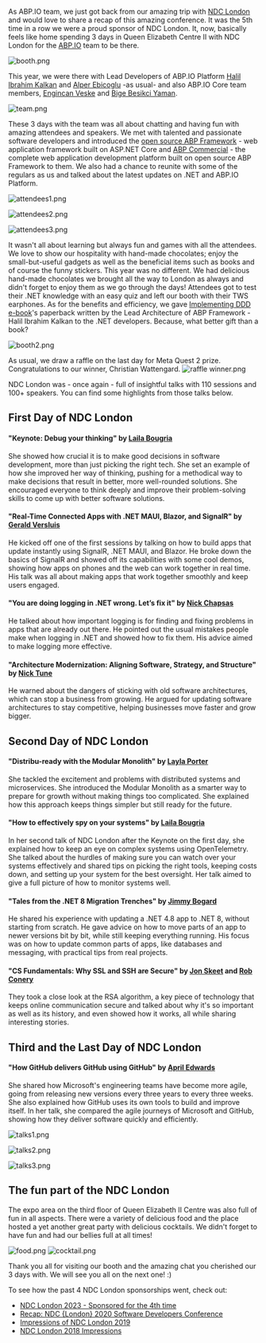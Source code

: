 As ABP.IO team, we just got back from our amazing trip with [NDC London](https://ndclondon.com/) and would love to share a recap of this amazing conference. It was the 5th time in a row we were a proud sponsor of NDC London. It, now, basically feels like home spending 3 days in Queen Elizabeth Centre II with NDC London for the [ABP.IO](https://abp.io/) team to be there.

![booth.png](/api/blogging/files/www/3a108c22c9c7b27c9d007bc5817adaee.png)

This year, we were there with Lead Developers of ABP.IO Platform [Halil Ibrahim Kalkan](https://community.abp.io/members/hikalkan) and [Alper Ebicoglu](https://community.abp.io/members/alper) -as usual- and also ABP.IO Core team members, [Engincan Veske](https://community.abp.io/Members/EngincanV) and [Bige Besikci Yaman](https://community.abp.io/Members/bigebesikci).

![team.png](/api/blogging/files/www/3a108c28bb8b56956ba1e9486162c9fb.png)

These 3 days with the team was all about chatting and having fun with amazing attendees and speakers. We met with talented and passionate software developers and introduced the [open source ABP Framework](https://github.com/abpframework/abp) - web application framework built on ASP.NET Core and [ABP Commercial](https://commercial.abp.io/) - the complete web application development platform built on open source ABP Framework to them. We also had a chance to reunite with some of the regulars as us and talked about the latest updates on .NET and ABP.IO Platform.

![attendees1.png](/api/blogging/files/www/3a108c291c1653e33f4b475ed8543b39.png)

![attendees2.png](/api/blogging/files/www/3a108c297595810b3386fbb639eb1ed9.png)

![attendees3.png](/api/blogging/files/www/3a108c29c57e24188931b73d4c13bcff.png)

It wasn't all about learning but always fun and games with all the attendees. We love to show our hospitality with hand-made chocolates; enjoy the small-but-useful gadgets as well as the beneficial items such as books and of course the funny stickers. This year was no different.
We had delicious hand-made chocolates we brought all the way to London as always and didn't forget to enjoy them as we go through the days!
Attendees got to test their .NET knowledge with an easy quiz and left our booth with their TWS earphones.
As for the benefits and efficiency, we gave [Implementing DDD e-book](https://abp.io/books/implementing-domain-driven-design)'s paperback written by the Lead Architecture of ABP Framework - Halil Ibrahim Kalkan to the .NET developers. Because, what better gift than a book?

![booth2.png](/api/blogging/files/www/3a108c3322a8172d22fdceb1c931bfb7.png)

As usual, we draw a raffle on the last day for Meta Quest 2 prize. Congratulations to our winner, Christian Wattengard.
![raffle winner.png](/api/blogging/files/www/3a108fa3b8c97de8532fba8646e48f0b.png)

NDC London was - once again - full of insightful talks with 110 sessions and 100+ speakers. You can find some highlights from those talks below.

## First Day of NDC London
#### "Keynote: Debug your thinking" by [Laila Bougria](https://twitter.com/noctovis)
She showed how crucial it is to make good decisions in software development, more than just picking the right tech. She set an example of how she improved her way of thinking, pushing for a methodical way to make decisions that result in better, more well-rounded solutions. She encouraged everyone to think deeply and improve their problem-solving skills to come up with better software solutions.

#### "Real-Time Connected Apps with .NET MAUI, Blazor, and SignalR" by [Gerald Versluis](https://twitter.com/jfversluis)
He kicked off one of the first sessions by talking on how to build apps that update instantly using SignalR, .NET MAUI, and Blazor. He broke down the basics of SignalR and showed off its capabilities with some cool demos, showing how apps on phones and the web can work together in real time. His talk was all about making apps that work together smoothly and keep users engaged.

#### "You are doing logging in .NET wrong. Let’s fix it" by [Nick Chapsas](https://twitter.com/nickchapsas)
He talked about how important logging is for finding and fixing problems in apps that are already out there. He pointed out the usual mistakes people make when logging in .NET and showed how to fix them. His advice aimed to make logging more effective.

#### "Architecture Modernization: Aligning Software, Strategy, and Structure" by [Nick Tune](https://twitter.com/ntcoding)
He  warned about the dangers of sticking with old software architectures, which can stop a business from growing. He argued for updating software architectures to stay competitive, helping businesses move faster and grow bigger.

## Second Day of NDC London
#### "Distribu-ready with the Modular Monolith" by [Layla Porter](https://twitter.com/laylacodesit)
She tackled the excitement and problems with distributed systems and microservices. She introduced the Modular Monolith as a smarter way to prepare for growth without making things too complicated. She explained how this approach keeps things simpler but still ready for the future.

#### "How to effectively spy on your systems" by [Laila Bougria](https://twitter.com/noctovis)
In her second talk of NDC London after the Keynote on the first day, she explained how to keep an eye on complex systems using OpenTelemetry. She talked about the hurdles of making sure you can watch over your systems effectively and shared tips on picking the right tools, keeping costs down, and setting up your system for the best oversight. Her talk aimed to give a full picture of how to monitor systems well.

#### "Tales from the .NET 8 Migration Trenches" by [Jimmy Bogard](https://twitter.com/jbogard)
He shared his experience with updating a .NET 4.8 app to .NET 8, without starting from scratch. He gave advice on how to move parts of an app to newer versions bit by bit, while still keeping everything running. His focus was on how to update common parts of apps, like databases and messaging, with practical tips from real projects.

#### "CS Fundamentals: Why SSL and SSH are Secure" by [Jon Skeet](https://twitter.com/jonskeet) and [Rob Conery](https://twitter.com/robconery)
They took a close look at the RSA algorithm, a key piece of technology that keeps online communication secure and talked about why it's so important as well as its history, and even showed how it works, all while sharing interesting stories.

## Third and the Last Day of NDC London
#### "How GitHub delivers GitHub using GitHub" by [April Edwards](https://twitter.com/TheAprilEdwards)
She shared how Microsoft's engineering teams have become more agile, going from releasing new versions every three years to every three weeks. She also explained how GitHub uses its own tools to build and improve itself. In her talk, she compared the agile journeys of Microsoft and GitHub, showing how they deliver software quickly and efficiently.

![talks1.png](/api/blogging/files/www/3a108c2ef17a8549b7bdb49926421e64.png)

![talks2.png](/api/blogging/files/www/3a108c2f49f707344bf790f8a7b8f248.png)

![talks3.png](/api/blogging/files/www/3a108c2f94607809e9ea4da93c4b58fb.png)

## The fun part of the NDC London
The expo area on the third floor of Queen Elizabeth II Centre was also full of fun in all aspects. There were a variety of delicious food and the place hosted a yet another great party with delicious cocktails. We didn't forget to have fun and had our bellies full at all times!

![food.png](/api/blogging/files/www/3a108c3d26924d5ccd093c79e351e2cf.png)
![cocktail.png](/api/blogging/files/www/3a108f97f94047a43a52511f8b4c1802.png)


Thank you all for visiting our booth and the amazing chat you cherished our 3 days with.
We will see you all on the next one! :)

To see how the past 4 NDC London sponsorships went, check out:
* [NDC London 2023 - Sponsored for the 4th time](https://volosoft.com/blog/NDC-London-2018-Impressions)
* [Recap: NDC {London} 2020 Software Developers Conference](https://volosoft.com/blog/Recap-NDC-London-2020-Software-Developers-Conference)
* [Impressions of NDC London 2019](https://volosoft.com/blog/Impressions-of-NDC-London-2019)
* [NDC London 2018 Impressions](https://volosoft.com/blog/NDC-London-2018-Impressions)
